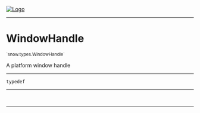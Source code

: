 
[![Logo](../../../images/logo.png)](../../../api/index.html)

---



<h1>WindowHandle</h1>
<small>`snow.types.WindowHandle`</small>

A platform window handle

---

`typedef`

---

&nbsp;
&nbsp;









---

&nbsp;
&nbsp;
&nbsp;
&nbsp;
